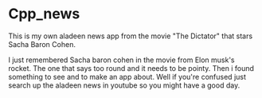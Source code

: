 # Cpp_news
This is my own aladeen news app from the movie "The Dictator" that stars Sacha Baron Cohen.

I just remembered Sacha baron cohen in the movie from Elon musk's rocket.
The one that says too round and it needs to be pointy.
Then i found something to see and to make an app about.
Well if you're confused just search up the aladeen news in youtube so you might have a good day.
